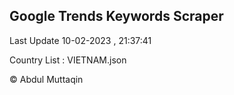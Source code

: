 

## Google Trends Keywords Scraper 
 
Last Update 10-02-2023 , 21:37:41

Country List :
VIETNAM.json



© Abdul Muttaqin 
